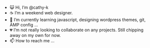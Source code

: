 -  😺 Hi, I’m @cathy-k
-  ☕ I’m a weekend web designer.
-  🌷 I’m currently learning javascript, designing wordpress themes, git, AMP config ... 
-  💔 I’m not really looking to collaborate on any projects. Still chipping away on my own for now.
-  📫 How to reach me ...

<!---
cathy-k/cathy-k is a ✨ special ✨ repository because its `README.md` (this file) appears on your GitHub profile.
You can click the Preview link to take a look at your changes. 
--->
